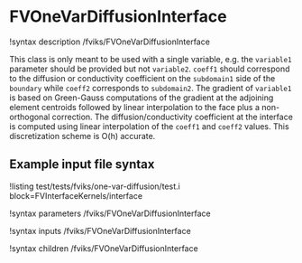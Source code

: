 # FVOneVarDiffusionInterface

!syntax description /fviks/FVOneVarDiffusionInterface

This class is only meant to be used with a single variable, e.g. the `variable1`
parameter should be provided but not `variable2`. `coeff1` should correspond to
the diffusion or conductivity coefficient on the `subdomain1` side of the
`boundary` while `coeff2` corresponds to `subdomain2`. The gradient of
`variable1` is based on Green-Gauss computations of the gradient at the
adjoining element centroids followed by linear interpolation to the face plus a
non-orthogonal correction. The diffusion/conductivity coefficient at the
interface is computed using linear interpolation of the `coeff1` and `coeff2`
values. This discretization scheme is O(h) accurate.

## Example input file syntax

!listing test/tests/fviks/one-var-diffusion/test.i block=FVInterfaceKernels/interface

!syntax parameters /fviks/FVOneVarDiffusionInterface

!syntax inputs /fviks/FVOneVarDiffusionInterface

!syntax children /fviks/FVOneVarDiffusionInterface
